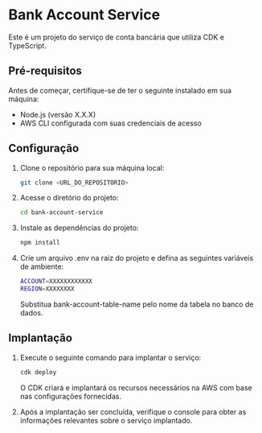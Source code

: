 # Bank Account Service

Este é um projeto do serviço de conta bancária que utiliza CDK e TypeScript.

## Pré-requisitos

Antes de começar, certifique-se de ter o seguinte instalado em sua máquina:

- Node.js (versão X.X.X)
- AWS CLI configurada com suas credenciais de acesso

## Configuração

1. Clone o repositório para sua máquina local:

   ```bash
   git clone <URL_DO_REPOSITORIO>
   
2. Acesse o diretório do projeto:

   ```bash
   cd bank-account-service
   
3. Instale as dependências do projeto:

   ```bash
   npm install

4. Crie um arquivo .env na raiz do projeto e defina as seguintes variáveis de ambiente:

   ```bash
   ACCOUNT=XXXXXXXXXXXX
   REGION=XXXXXXXX
   ```
   
   Substitua bank-account-table-name pelo nome da tabela no banco de dados.
  
## Implantação

1. Execute o seguinte comando para implantar o serviço:

   ```bash
   cdk deploy
   ```
   
   O CDK criará e implantará os recursos necessários na AWS com base nas configurações fornecidas.
   
2. Após a implantação ser concluída, verifique o console para obter as informações relevantes sobre o serviço implantado.
   
   
   
  
